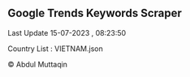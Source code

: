 

## Google Trends Keywords Scraper 
 
Last Update 15-07-2023 , 08:23:50

Country List :
VIETNAM.json



© Abdul Muttaqin 
